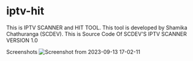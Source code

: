 # iptv-hit
This is IPTV SCANNER and HIT TOOL.  This tool is developed by Shamika Chathuranga (SCDEV).
This is Source Code Of SCDEV'S IPTV SCANNER VERSION 1.0


Screenshots
![Screenshot from 2023-09-13 17-02-11](https://github.com/Shamika-Chathuranga/iptv-hit/assets/106855835/0f7f7153-b33c-4de1-ad48-dff3f7199fe9)
